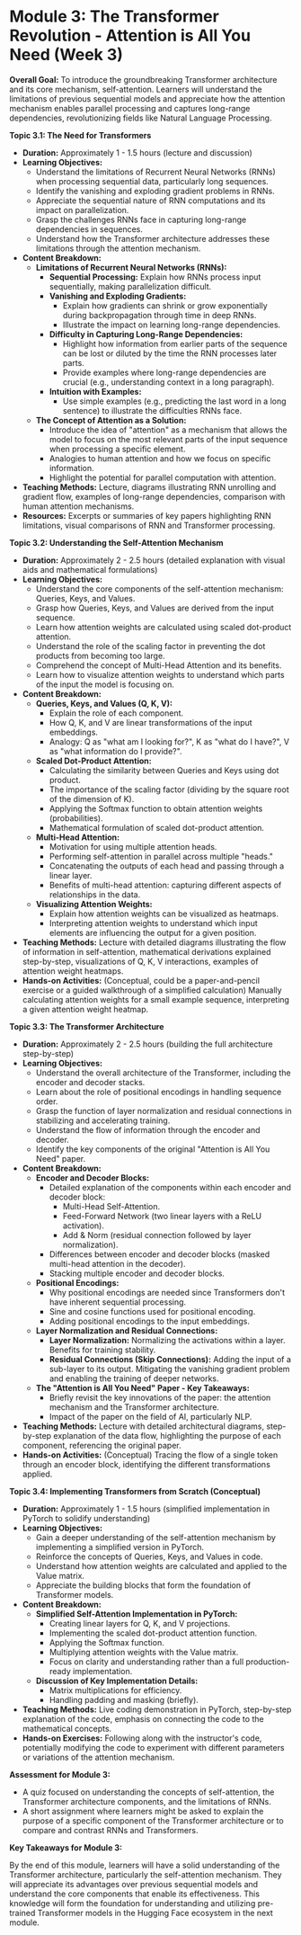 # **Module 3: The Transformer Revolution - Attention is All You Need (Week 3)**

**Overall Goal:** To introduce the groundbreaking Transformer architecture and its core mechanism, self-attention. Learners will understand the limitations of previous sequential models and appreciate how the attention mechanism enables parallel processing and captures long-range dependencies, revolutionizing fields like Natural Language Processing.

**Topic 3.1: The Need for Transformers**

*   **Duration:** Approximately 1 - 1.5 hours (lecture and discussion)
*   **Learning Objectives:**
    *   Understand the limitations of Recurrent Neural Networks (RNNs) when processing sequential data, particularly long sequences.
    *   Identify the vanishing and exploding gradient problems in RNNs.
    *   Appreciate the sequential nature of RNN computations and its impact on parallelization.
    *   Grasp the challenges RNNs face in capturing long-range dependencies in sequences.
    *   Understand how the Transformer architecture addresses these limitations through the attention mechanism.
*   **Content Breakdown:**
    *   **Limitations of Recurrent Neural Networks (RNNs):**
        *   **Sequential Processing:**  Explain how RNNs process input sequentially, making parallelization difficult.
        *   **Vanishing and Exploding Gradients:**
            *   Explain how gradients can shrink or grow exponentially during backpropagation through time in deep RNNs.
            *   Illustrate the impact on learning long-range dependencies.
        *   **Difficulty in Capturing Long-Range Dependencies:**
            *   Highlight how information from earlier parts of the sequence can be lost or diluted by the time the RNN processes later parts.
            *   Provide examples where long-range dependencies are crucial (e.g., understanding context in a long paragraph).
        *   **Intuition with Examples:**
            *   Use simple examples (e.g., predicting the last word in a long sentence) to illustrate the difficulties RNNs face.
    *   **The Concept of Attention as a Solution:**
        *   Introduce the idea of "attention" as a mechanism that allows the model to focus on the most relevant parts of the input sequence when processing a specific element.
        *   Analogies to human attention and how we focus on specific information.
        *   Highlight the potential for parallel computation with attention.
*   **Teaching Methods:** Lecture, diagrams illustrating RNN unrolling and gradient flow, examples of long-range dependencies, comparison with human attention mechanisms.
*   **Resources:** Excerpts or summaries of key papers highlighting RNN limitations, visual comparisons of RNN and Transformer processing.

**Topic 3.2: Understanding the Self-Attention Mechanism**

*   **Duration:** Approximately 2 - 2.5 hours (detailed explanation with visual aids and mathematical formulations)
*   **Learning Objectives:**
    *   Understand the core components of the self-attention mechanism: Queries, Keys, and Values.
    *   Grasp how Queries, Keys, and Values are derived from the input sequence.
    *   Learn how attention weights are calculated using scaled dot-product attention.
    *   Understand the role of the scaling factor in preventing the dot products from becoming too large.
    *   Comprehend the concept of Multi-Head Attention and its benefits.
    *   Learn how to visualize attention weights to understand which parts of the input the model is focusing on.
*   **Content Breakdown:**
    *   **Queries, Keys, and Values (Q, K, V):**
        *   Explain the role of each component.
        *   How Q, K, and V are linear transformations of the input embeddings.
        *   Analogy: Q as "what am I looking for?", K as "what do I have?", V as "what information do I provide?".
    *   **Scaled Dot-Product Attention:**
        *   Calculating the similarity between Queries and Keys using dot product.
        *   The importance of the scaling factor (dividing by the square root of the dimension of K).
        *   Applying the Softmax function to obtain attention weights (probabilities).
        *   Mathematical formulation of scaled dot-product attention.
    *   **Multi-Head Attention:**
        *   Motivation for using multiple attention heads.
        *   Performing self-attention in parallel across multiple "heads."
        *   Concatenating the outputs of each head and passing through a linear layer.
        *   Benefits of multi-head attention: capturing different aspects of relationships in the data.
    *   **Visualizing Attention Weights:**
        *   Explain how attention weights can be visualized as heatmaps.
        *   Interpreting attention weights to understand which input elements are influencing the output for a given position.
*   **Teaching Methods:** Lecture with detailed diagrams illustrating the flow of information in self-attention, mathematical derivations explained step-by-step, visualizations of Q, K, V interactions, examples of attention weight heatmaps.
*   **Hands-on Activities:** (Conceptual, could be a paper-and-pencil exercise or a guided walkthrough of a simplified calculation) Manually calculating attention weights for a small example sequence, interpreting a given attention weight heatmap.

**Topic 3.3: The Transformer Architecture**

*   **Duration:** Approximately 2 - 2.5 hours (building the full architecture step-by-step)
*   **Learning Objectives:**
    *   Understand the overall architecture of the Transformer, including the encoder and decoder stacks.
    *   Learn about the role of positional encodings in handling sequence order.
    *   Grasp the function of layer normalization and residual connections in stabilizing and accelerating training.
    *   Understand the flow of information through the encoder and decoder.
    *   Identify the key components of the original "Attention is All You Need" paper.
*   **Content Breakdown:**
    *   **Encoder and Decoder Blocks:**
        *   Detailed explanation of the components within each encoder and decoder block:
            *   Multi-Head Self-Attention.
            *   Feed-Forward Network (two linear layers with a ReLU activation).
            *   Add & Norm (residual connection followed by layer normalization).
        *   Differences between encoder and decoder blocks (masked multi-head attention in the decoder).
        *   Stacking multiple encoder and decoder blocks.
    *   **Positional Encodings:**
        *   Why positional encodings are needed since Transformers don't have inherent sequential processing.
        *   Sine and cosine functions used for positional encoding.
        *   Adding positional encodings to the input embeddings.
    *   **Layer Normalization and Residual Connections:**
        *   **Layer Normalization:** Normalizing the activations within a layer. Benefits for training stability.
        *   **Residual Connections (Skip Connections):** Adding the input of a sub-layer to its output. Mitigating the vanishing gradient problem and enabling the training of deeper networks.
    *   **The "Attention is All You Need" Paper - Key Takeaways:**
        *   Briefly revisit the key innovations of the paper: the attention mechanism and the Transformer architecture.
        *   Impact of the paper on the field of AI, particularly NLP.
*   **Teaching Methods:** Lecture with detailed architectural diagrams, step-by-step explanation of the data flow, highlighting the purpose of each component, referencing the original paper.
*   **Hands-on Activities:** (Conceptual) Tracing the flow of a single token through an encoder block, identifying the different transformations applied.

**Topic 3.4: Implementing Transformers from Scratch (Conceptual)**

*   **Duration:** Approximately 1 - 1.5 hours (simplified implementation in PyTorch to solidify understanding)
*   **Learning Objectives:**
    *   Gain a deeper understanding of the self-attention mechanism by implementing a simplified version in PyTorch.
    *   Reinforce the concepts of Queries, Keys, and Values in code.
    *   Understand how attention weights are calculated and applied to the Value matrix.
    *   Appreciate the building blocks that form the foundation of Transformer models.
*   **Content Breakdown:**
    *   **Simplified Self-Attention Implementation in PyTorch:**
        *   Creating linear layers for Q, K, and V projections.
        *   Implementing the scaled dot-product attention function.
        *   Applying the Softmax function.
        *   Multiplying attention weights with the Value matrix.
        *   Focus on clarity and understanding rather than a full production-ready implementation.
    *   **Discussion of Key Implementation Details:**
        *   Matrix multiplications for efficiency.
        *   Handling padding and masking (briefly).
*   **Teaching Methods:** Live coding demonstration in PyTorch, step-by-step explanation of the code, emphasis on connecting the code to the mathematical concepts.
*   **Hands-on Exercises:**  Following along with the instructor's code, potentially modifying the code to experiment with different parameters or variations of the attention mechanism.

**Assessment for Module 3:**

*   A quiz focused on understanding the concepts of self-attention, the Transformer architecture components, and the limitations of RNNs.
*   A short assignment where learners might be asked to explain the purpose of a specific component of the Transformer architecture or to compare and contrast RNNs and Transformers.

**Key Takeaways for Module 3:**

By the end of this module, learners will have a solid understanding of the Transformer architecture, particularly the self-attention mechanism. They will appreciate its advantages over previous sequential models and understand the core components that enable its effectiveness. This knowledge will form the foundation for understanding and utilizing pre-trained Transformer models in the Hugging Face ecosystem in the next module.